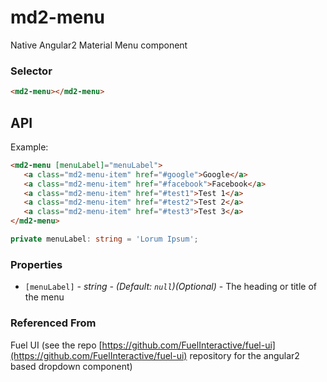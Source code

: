 # md2-menu

Native Angular2 Material Menu component

### Selector

```html
<md2-menu></md2-menu>
```

## API

Example:
 
 ```html
<md2-menu [menuLabel]="menuLabel">
    <a class="md2-menu-item" href="#google">Google</a>
    <a class="md2-menu-item" href="#facebook">Facebook</a>
    <a class="md2-menu-item" href="#test1">Test 1</a>
    <a class="md2-menu-item" href="#test2">Test 2</a>
    <a class="md2-menu-item" href="#test3">Test 3</a>
</md2-menu>
 ```
 ```ts
private menuLabel: string = 'Lorum Ipsum';
 ```


### Properties

  - `[menuLabel]` _- string - (Default: `null`)(Optional)_ -
    The heading or title of the menu

### Referenced From
Fuel UI (see the repo [https://github.com/FuelInteractive/fuel-ui](https://github.com/FuelInteractive/fuel-ui) repository for the angular2 based dropdown component)

